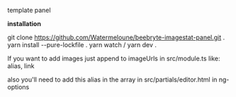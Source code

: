 template panel

**installation**

git clone https://github.com/Watermeloune/beebryte-imagestat-panel.git .
yarn install --pure-lockfile .
yarn watch / yarn dev .


If you want to add images just append to imageUrls in src/module.ts like:  alias, link

also you'll need to add this alias in the array in src/partials/editor.html in ng-options
